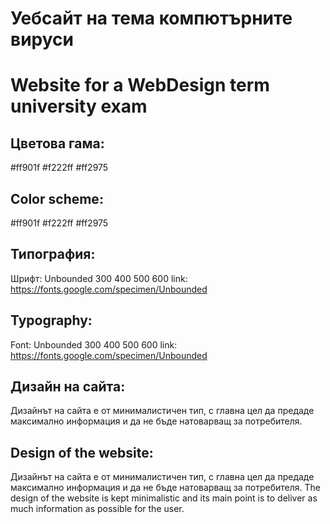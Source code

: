 # Уебсайт на тема компютърните вируси

# Website for a WebDesign term university exam

## Цветова гама:

#ff901f
#f222ff
#ff2975

## Color scheme:

#ff901f
#f222ff
#ff2975

## Типография:

Шрифт:
Unbounded
300
400
500
600
link: https://fonts.google.com/specimen/Unbounded

## Typography:

Font:
Unbounded
300
400
500
600
link: https://fonts.google.com/specimen/Unbounded

## Дизайн на сайта:

Дизайнът на сайта е от минималистичен тип, с главна цел да предаде максимално информация и да не бъде натоварващ за потребителя.

## Design of the website:

Дизайнът на сайта е от минималистичен тип, с главна цел да предаде максимално информация и да не бъде натоварващ за потребителя.
The design of the website is kept minimalistic and its main point is to deliver as much information as possible for the user.
